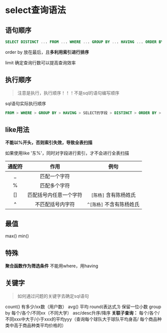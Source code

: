 # select查询语法

## 语句顺序

```sql
SELECT DISTINCT ... FROM ... WHERE ... GROUP BY ... HAVING ... ORDER BY ...LIMIT...
```
order by 放在最后，且**多利用索引进行排序**

limit 确定查询行数可以提高查询效率

## 执行顺序

> 注意是执行，执行顺序！！！不是sql的语句编写顺序

sql语句实际执行顺序
```sql
FROM > WHERE > GROUP BY > HAVING > SELECT的字段 > DISTINCT > ORDER BY > LIMIT
```

## like用法
**不能以%开头，否则索引失效，导致全表扫描**

如果使用like '东%'，同时对字段进行索引，才不会进行全表扫描

|通配符|作用|例句|
|:---:|:---:|:---:|
|_|匹配一个字符||
|%|匹配多个字符||
|[]|匹配括号内任意一个字符 | `[陈杨]` 含有陈杨姓氏|
|^|不匹配括号内字符|`^[陈杨]` 不含有陈杨姓氏|

## 最值
max()
min()

## 特殊

**聚合函数作为筛选条件** 不能用where，用having

## 关键字

> 如何通过问题的关键字去确定sql语句

count() 有多少/xx数（用户数）
avg() 平均
round(表达式,1) 保留一位小数
group by 每个/各个/不同xx（不同大学）
asc/desc升序/降序
**关联子查询：** 每个/各个/不同xxx中大于/小于xxx的平均yyy（查询每个球队大于球队平均身高/ 每个商品种类中高于商品种类平均价格的）

